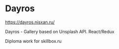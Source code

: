 # Dayros

https://dayros.nisxan.ru/

Dayros - Gallery based on Unsplash API. React/Redux

Diploma work for skillbox.ru
